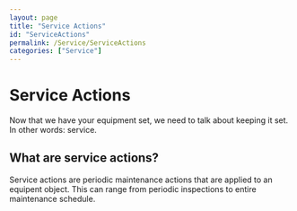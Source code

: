 ```yaml
---
layout: page
title: "Service Actions"
id: "ServiceActions"
permalink: /Service/ServiceActions
categories: ["Service"]
---
```


# Service Actions
Now that we have your equipment set, we need to talk about keeping it set. In other words: service.

## What are service actions?
Service actions are periodic maintenance actions that are applied to an equipent object. This can range from periodic inspections to entire maintenance schedule.